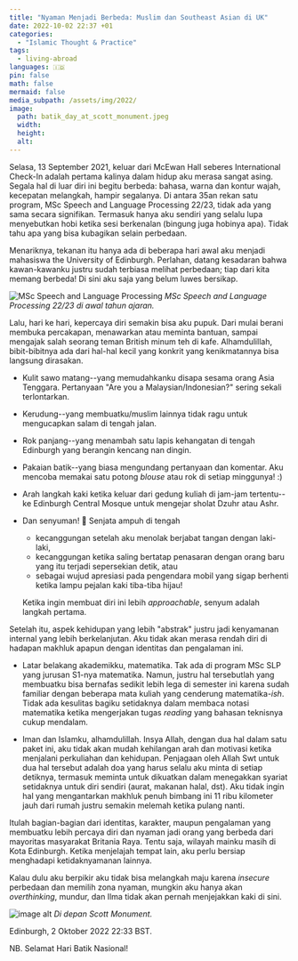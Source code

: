 ```yaml
---
title: "Nyaman Menjadi Berbeda: Muslim dan Southeast Asian di UK"
date: 2022-10-02 22:37 +01
categories:
  - "Islamic Thought & Practice"
tags:
  - living-abroad
languages: 🇮🇩
pin: false
math: false
mermaid: false
media_subpath: /assets/img/2022/
image:
  path: batik_day_at_scott_monument.jpeg
  width:
  height:
  alt:
---
```


Selasa, 13 September 2021, keluar dari McEwan Hall seberes International Check-In adalah pertama kalinya dalam hidup aku merasa sangat asing. Segala hal di luar diri ini begitu berbeda: bahasa, warna dan kontur wajah, kecepatan melangkah, hampir segalanya. Di antara 35an rekan satu program, MSc Speech and Language Processing 22/23, tidak ada yang sama secara signifikan. Termasuk hanya aku sendiri yang selalu lupa menyebutkan hobi ketika sesi berkenalan (bingung juga hobinya apa). Tidak tahu apa yang bisa kubagikan selain perbedaan.

Menariknya, tekanan itu hanya ada di beberapa hari awal aku menjadi mahasiswa the University of Edinburgh. Perlahan, datang kesadaran bahwa kawan-kawanku justru sudah terbiasa melihat perbedaan; tiap dari kita memang berbeda! Di sini aku saja yang belum luwes bersikap.

![MSc Speech and Language Processing](msc_slp_2223_start.jpg)
_MSc Speech and Language Processing 22/23 di awal tahun ajaran._

Lalu, hari ke hari, kepercaya diri semakin bisa aku pupuk. Dari mulai berani membuka percakapan, menawarkan atau meminta bantuan, sampai mengajak salah seorang teman British minum teh di kafe. Alhamdulillah, bibit-bibitnya ada dari hal-hal kecil yang konkrit yang kenikmatannya bisa langsung dirasakan.

- Kulit sawo matang--yang memudahkanku disapa sesama orang Asia Tenggara. Pertanyaan "Are you a Malaysian/Indonesian?" sering sekali terlontarkan.

- Kerudung--yang membuatku/muslim lainnya tidak ragu untuk mengucapkan salam di tengah jalan.

- Rok panjang--yang menambah satu lapis kehangatan di tengah Edinburgh yang berangin kencang nan dingin.

- Pakaian batik--yang biasa mengundang pertanyaan dan komentar. Aku mencoba memakai satu potong *blouse* atau rok di setiap minggunya! :)

- Arah langkah kaki ketika keluar dari gedung kuliah di jam-jam tertentu--ke Edinburgh Central Mosque untuk mengejar sholat Dzuhr atau Ashr.

- Dan senyuman! 🙂 Senjata ampuh di tengah
  - kecanggungan setelah aku menolak berjabat tangan dengan laki-laki,
  - kecanggungan ketika saling bertatap penasaran dengan orang baru yang itu terjadi sepersekian detik, atau
  - sebagai wujud apresiasi pada pengendara mobil yang sigap berhenti ketika lampu pejalan kaki tiba-tiba hijau!

  Ketika ingin membuat diri ini lebih *approachable*, senyum adalah langkah pertama.

Setelah itu, aspek kehidupan yang lebih "abstrak" justru jadi kenyamanan internal yang lebih berkelanjutan. Aku tidak akan merasa rendah diri di hadapan makhluk apapun dengan identitas dan pengalaman ini.

- Latar belakang akademikku, matematika. Tak ada di program MSc SLP yang jurusan S1-nya matematika. Namun, justru hal tersebutlah yang membuatku bisa bernafas sedikit lebih lega di semester ini karena sudah familiar dengan beberapa mata kuliah yang cenderung matematika-*ish*. Tidak ada kesulitas bagiku setidaknya dalam membaca notasi matematika ketika mengerjakan tugas *reading* yang bahasan teknisnya cukup mendalam.

- Iman dan Islamku, alhamdulillah. Insya Allah, dengan dua hal dalam satu paket ini, aku tidak akan mudah kehilangan arah dan motivasi ketika menjalani perkuliahan dan kehidupan. Penjagaan oleh Allah Swt untuk dua hal tersebut adalah doa yang harus selalu aku minta di setiap detiknya, termasuk meminta untuk dikuatkan dalam menegakkan syariat setidaknya untuk diri sendiri (aurat, makanan halal, dst). Aku tidak ingin hal yang mengantarkan makhluk penuh bimbang ini 11 ribu kilometer jauh dari rumah justru semakin melemah ketika pulang nanti.

Itulah bagian-bagian dari identitas, karakter, maupun pengalaman yang membuatku lebih percaya diri dan nyaman jadi orang yang berbeda dari mayoritas masyarakat Britania Raya. Tentu saja, wilayah mainku masih di Kota Edinburgh. Ketika menjelajah tempat lain, aku perlu bersiap menghadapi ketidaknyamanan lainnya.

Kalau dulu aku berpikir aku tidak bisa melangkah maju karena *insecure* perbedaan dan memilih zona nyaman, mungkin aku hanya akan *overthinking*, mundur, dan Ilma tidak akan pernah menjejakkan kaki di sini.

![image alt](batik_day_at_scott_monument.jpeg)
_Di depan Scott Monument._

Edinburgh, 2 Oktober 2022 22:33 BST.

NB. Selamat Hari Batik Nasional!